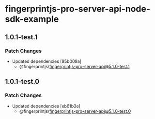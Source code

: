 # fingerprintjs-pro-server-api-node-sdk-example

## 1.0.1-test.1

### Patch Changes

- Updated dependencies [95b009a]
  - @fingerprintjs/fingerprintjs-pro-server-api@5.1.0-test.1

## 1.0.1-test.0

### Patch Changes

- Updated dependencies [eb61b3e]
  - @fingerprintjs/fingerprintjs-pro-server-api@5.1.0-test.0

